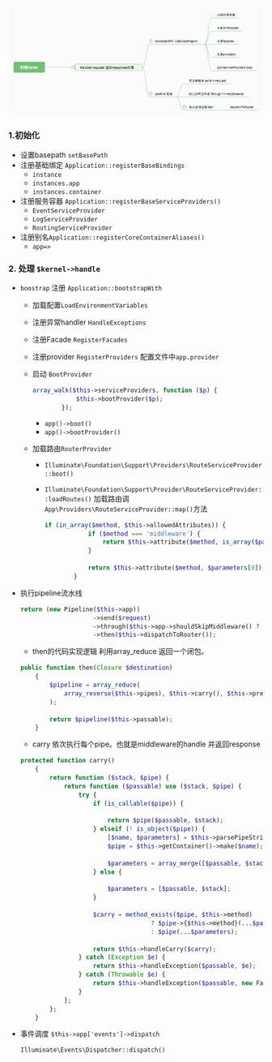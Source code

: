 
![](./laravel.png)
### 1.初始化

- 设置basepath `setBasePath`
- 注册基础绑定 `Application::registerBaseBindings` 
  - `instance` 
  -  `instances.app`
  -  `instances.container` 
- 注册服务容器 `Application::registerBaseServiceProviders()`
  - `EventServiceProvider`
  - `LogServiceProvider`
  - `RoutingServiceProvider`
- 注册别名`Application::registerCoreContainerAliases()`
  - `app=>`

### 2. 处理 `$kernel->handle`

- `boostrap` 注册 `Application::bootstrapWith` 

  - 加载配置`LoadEnvironmentVariables`

  - 注册异常handler `HandleExceptions`

  - 注册Facade  `RegisterFacades`

  - 注册provider `RegisterProviders` 配置文件中`app.provider`

  - 启动 `BootProvider`  

    ```php
    array_walk($this->serviceProviders, function ($p) {
                $this->bootProvider($p);
            });
    ```

    - `app()->boot()`
    - `app()->bootProvider()`

  - 加载路由`RouterProvider`

    - `Illuminate\Foundation\Support\Providers\RouteServiceProvider::boot()`

    - `Illuminate\Foundation\Support\Provider\RouteServiceProvider::loadRoutes()` 加载路由调`App\Providers\RouteServiceProvider::map()`方法

      ```php
      if (in_array($method, $this->allowedAttributes)) {
                  if ($method === 'middleware') {
                      return $this->attribute($method, is_array($parameters[0]) ? $parameters[0] : $parameters);
                  }
      
                  return $this->attribute($method, $parameters[0]);
              }
      ```

- 执行pipeline流水线

  ```php
  return (new Pipeline($this->app))
                      ->send($request)
                      ->through($this->app->shouldSkipMiddleware() ? [] : $this->middleware)
                      ->then($this->dispatchToRouter());
  ```

  - then的代码实现逻辑 利用array_reduce 返回一个闭包。

  ```php
  public function then(Closure $destination)
      {
          $pipeline = array_reduce(
              array_reverse($this->pipes), $this->carry(), $this->prepareDestination($destination)
          );
  
          return $pipeline($this->passable);
      }
  ```

  - carry 依次执行每个pipe。也就是middleware的handle 并返回response

  ```php
  protected function carry()
      {
          return function ($stack, $pipe) {
              return function ($passable) use ($stack, $pipe) {
                  try {
                      if (is_callable($pipe)) {
                          
                          return $pipe($passable, $stack);
                      } elseif (! is_object($pipe)) {
                          [$name, $parameters] = $this->parsePipeString($pipe);
                          $pipe = $this->getContainer()->make($name);
  
                          $parameters = array_merge([$passable, $stack], $parameters);
                      } else {
                          
                          $parameters = [$passable, $stack];
                      }
  
                      $carry = method_exists($pipe, $this->method)
                                      ? $pipe->{$this->method}(...$parameters)
                                      : $pipe(...$parameters);
  
                      return $this->handleCarry($carry);
                  } catch (Exception $e) {
                      return $this->handleException($passable, $e);
                  } catch (Throwable $e) {
                      return $this->handleException($passable, new FatalThrowableError($e));
                  }
              };
          };
      }
  ```

  

- 事件调度 `$this->app['events']->dispatch`

  ```php
  Illuminate\Events\Dispatcher::dispatch()
  ```

